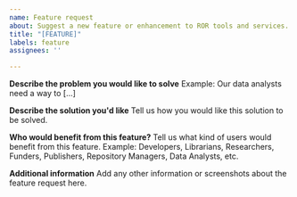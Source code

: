 ```yaml
---
name: Feature request
about: Suggest a new feature or enhancement to ROR tools and services.
title: "[FEATURE]"
labels: feature
assignees: ''

---
```


**Describe the problem you would like to solve**
Example: Our data analysts need a way to [...]

**Describe the solution you'd like**
Tell us how you would like this solution to be solved.

**Who would benefit from this feature?**
Tell us what kind of users would benefit from this feature. Example: Developers, Librarians, Researchers, Funders, Publishers, Repository Managers, Data Analysts, etc.

**Additional information**
Add any other information or screenshots about the feature request here.

